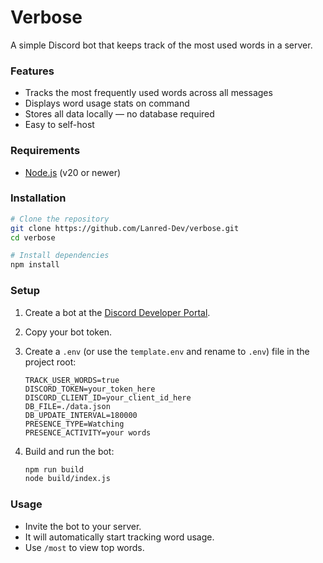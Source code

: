 # Verbose

A simple Discord bot that keeps track of the most used words in a server.

### Features

-   Tracks the most frequently used words across all messages
-   Displays word usage stats on command
-   Stores all data locally — no database required
-   Easy to self-host

### Requirements

-   [Node.js](https://nodejs.org/) (v20 or newer)

### Installation

```bash
# Clone the repository
git clone https://github.com/Lanred-Dev/verbose.git
cd verbose

# Install dependencies
npm install
```

### Setup

1. Create a bot at the [Discord Developer Portal](https://discord.com/developers/applications).

2. Copy your bot token.

3. Create a `.env` (or use the `template.env` and rename to `.env`) file in the project root:

    ```env
    TRACK_USER_WORDS=true
    DISCORD_TOKEN=your_token_here
    DISCORD_CLIENT_ID=your_client_id_here
    DB_FILE=./data.json
    DB_UPDATE_INTERVAL=180000
    PRESENCE_TYPE=Watching
    PRESENCE_ACTIVITY=your words
    ```

4. Build and run the bot:

    ```bash
    npm run build
    node build/index.js
    ```

### Usage

-   Invite the bot to your server.
-   It will automatically start tracking word usage.
-   Use `/most` to view top words.
